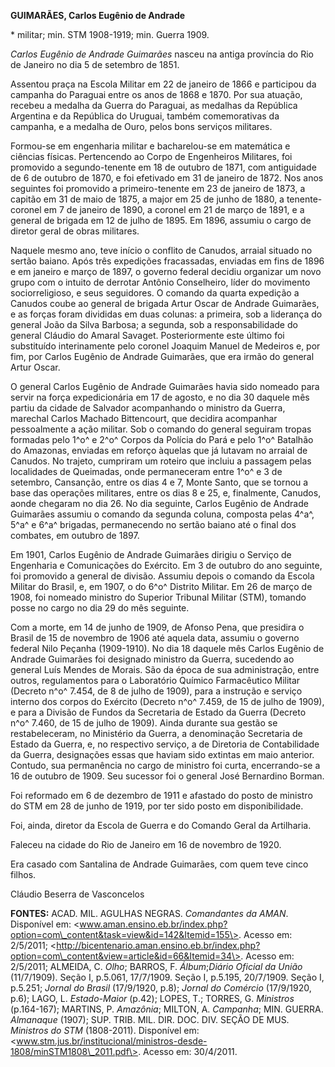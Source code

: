 **GUIMARÃES, Carlos Eugênio de Andrade**

\* militar; min. STM 1908-1919; min. Guerra 1909.

*Carlos Eugênio de Andrade Guimarães* nasceu na antiga província do Rio
de Janeiro no dia 5 de setembro de 1851.

Assentou praça na Escola Militar em 22 de janeiro de 1866 e participou
da campanha do Paraguai entre os anos de 1868 e 1870. Por sua atuação,
recebeu a medalha da Guerra do Paraguai, as medalhas da República
Argentina e da República do Uruguai, também comemorativas da campanha, e
a medalha de Ouro, pelos bons serviços militares.

Formou-se em engenharia militar e bacharelou-se em matemática e ciências
físicas. Pertencendo ao Corpo de Engenheiros Militares, foi promovido a
segundo-tenente em 18 de outubro de 1871, com antiguidade de 6 de
outubro de 1870, e foi efetivado em 31 de janeiro de 1872. Nos anos
seguintes foi promovido a primeiro-tenente em 23 de janeiro de 1873, a
capitão em 31 de maio de 1875, a major em 25 de junho de 1880, a
tenente-coronel em 7 de janeiro de 1890, a coronel em 21 de março de
1891, e a general de brigada em 12 de julho de 1895. Em 1896, assumiu o
cargo de diretor geral de obras militares.

Naquele mesmo ano, teve início o conflito de Canudos, arraial situado no
sertão baiano. Após três expedições fracassadas, enviadas em fins de
1896 e em janeiro e março de 1897, o governo federal decidiu organizar
um novo grupo com o intuito de derrotar Antônio Conselheiro, líder do
movimento sociorreligioso, e seus seguidores. O comando da quarta
expedição a Canudos coube ao general de brigada Artur Oscar de Andrade
Guimarães, e as forças foram divididas em duas colunas: a primeira, sob
a liderança do general João da Silva Barbosa; a segunda, sob a
responsabilidade do general Cláudio do Amaral Savaget. Posteriormente
este último foi substituído interinamente pelo coronel Joaquim Manuel de
Medeiros e, por fim, por Carlos Eugênio de Andrade Guimarães, que era
irmão do general Artur Oscar.

O general Carlos Eugênio de Andrade Guimarães havia sido nomeado para
servir na força expedicionária em 17 de agosto, e no dia 30 daquele mês
partiu da cidade de Salvador acompanhando o ministro da Guerra, marechal
Carlos Machado Bittencourt, que decidira acompanhar pessoalmente a ação
militar. Sob o comando do general seguiram tropas formadas pelo 1^o^ e
2^o^ Corpos da Polícia do Pará e pelo 1^o^ Batalhão do Amazonas,
enviadas em reforço àquelas que já lutavam no arraial de Canudos. No
trajeto, cumpriram um roteiro que incluiu a passagem pelas localidades
de Queimadas, onde permaneceram entre 1^o^ e 3 de setembro, Cansanção,
entre os dias 4 e 7, Monte Santo, que se tornou a base das operações
militares, entre os dias 8 e 25, e, finalmente, Canudos, aonde chegaram
no dia 26. No dia seguinte, Carlos Eugênio de Andrade Guimarães assumiu
o comando da segunda coluna, composta pelas 4^a^, 5^a^ e 6^a^ brigadas,
permanecendo no sertão baiano até o final dos combates, em outubro de
1897.

Em 1901, Carlos Eugênio de Andrade Guimarães dirigiu o Serviço de
Engenharia e Comunicações do Exército. Em 3 de outubro do ano seguinte,
foi promovido a general de divisão. Assumiu depois o comando da Escola
Militar do Brasil, e, em 1907, o do 6^o^ Distrito Militar. Em 26 de
março de 1908, foi nomeado ministro do Superior Tribunal Militar (STM),
tomando posse no cargo no dia 29 do mês seguinte.

Com a morte, em 14 de junho de 1909, de Afonso Pena, que presidira o
Brasil de 15 de novembro de 1906 até aquela data, assumiu o governo
federal Nilo Peçanha (1909-1910). No dia 18 daquele mês Carlos Eugênio
de Andrade Guimarães foi designado ministro da Guerra, sucedendo ao
general Luís Mendes de Morais. São da época de sua administração, entre
outros, regulamentos para o Laboratório Químico Farmacêutico Militar
(Decreto n^o^ 7.454, de 8 de julho de 1909), para a instrução e serviço
interno dos corpos do Exército (Decreto n^o^ 7.459, de 15 de julho de
1909), e para a Divisão de Fundos da Secretaria de Estado da Guerra
(Decreto n^o^ 7.460, de 15 de julho de 1909). Ainda durante sua gestão
se restabeleceram, no Ministério da Guerra, a denominação Secretaria de
Estado da Guerra, e, no respectivo serviço, a de Diretoria de
Contabilidade da Guerra, designações essas que haviam sido extintas em
maio anterior. Contudo, sua permanência no cargo de ministro foi curta,
encerrando-se a 16 de outubro de 1909. Seu sucessor foi o general José
Bernardino Borman.

Foi reformado em 6 de dezembro de 1911 e afastado do posto de ministro
do STM em 28 de junho de 1919, por ter sido posto em disponibilidade.

Foi, ainda, diretor da Escola de Guerra e do Comando Geral da
Artilharia.

Faleceu na cidade do Rio de Janeiro em 16 de novembro de 1920.

Era casado com Santalina de Andrade Guimarães, com quem teve cinco
filhos.

Cláudio Beserra de Vasconcelos

**FONTES:** ACAD. MIL. AGULHAS NEGRAS. *Comandantes da AMAN*. Disponível
em:
\<www.aman.ensino.eb.br/index.php?option=com\_content&task=view&id=142&Itemid=155\>.
Acesso em: 2/5/2011;
\<http://bicentenario.aman.ensino.eb.br/index.php?option=com\_content&view=article&id=66&Itemid=34\>.
Acesso em: 2/5/2011; ALMEIDA, C. *Olho*; BARROS, F. *Álbum*;*Diário
Oficial da União* (11/7/1909). Seção I, p.5.061, 17/7/1909. Seção I,
p.5.195, 20/7/1909. Seção I, p.5.251; *Jornal do Brasil* (17/9/1920,
p.8); *Jornal do Comércio* (17/9/1920, p.6); LAGO, L. *Estado-Maior*
(p.42); LOPES, T.; TORRES, G. *Ministros* (p.164-167); MARTINS, P.
*Amazônia*; MILTON, A. *Campanha*; MIN. GUERRA. *Almanaque* (1907); SUP.
TRIB. MIL. DIR. DOC. DIV. SEÇÃO DE MUS. *Ministros do STM* (1808-2011).
Disponível em:
\<www.stm.jus.br/institucional/ministros-desde-1808/minSTM1808\_2011.pdf\>.
Acesso em: 30/4/2011.
